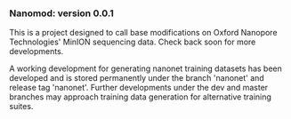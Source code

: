 ### Nanomod: version 0.0.1 ###

This is a project designed to call base modifications on Oxford Nanopore Technologies' MinION sequencing data. Check back soon for more developments.

A working development for generating nanonet training datasets has been developed and is stored permanently under the branch 'nanonet' and release tag 'nanonet'. Further developments under the dev and master branches may approach training data generation for alternative training suites.
